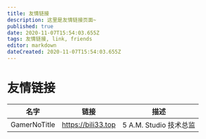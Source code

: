 ```yaml
---
title: 友情链接
description: 这里是友情链接页面~
published: true
date: 2020-11-07T15:54:03.655Z
tags: 友情链接, link, friends
editor: markdown
dateCreated: 2020-11-07T15:54:03.655Z
---
```


 # 友情链接
 | 名字 | 链接 | 描述 |
 |---|---|---|
 | GamerNoTitle | https://bili33.top | 5 A.M. Studio 技术总监 |